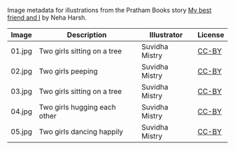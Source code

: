 Image metadata for illustrations from the Pratham Books story [My best friend and I](https://storyweaver.org.in/stories/4970-my-best-friend-and-i) by Neha Harsh.

Image | Description | Illustrator | License
----- | ----------- | ----------- | -------
01.jpg | Two girls sitting on a tree | Suvidha Mistry | [CC-BY](https://creativecommons.org/licenses/by/4.0/)
02.jpg | Two girls peeping | Suvidha Mistry | [CC-BY](https://creativecommons.org/licenses/by/4.0/)
03.jpg | Two girls sitting on a tree | Suvidha Mistry | [CC-BY](https://creativecommons.org/licenses/by/4.0/)
04.jpg | Two girls hugging each other | Suvidha Mistry | [CC-BY](https://creativecommons.org/licenses/by/4.0/)
05.jpg | Two girls dancing happily | Suvidha Mistry | [CC-BY](https://creativecommons.org/licenses/by/4.0/)
